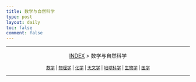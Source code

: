 ```yaml
---
title: 数学与自然科学
type: post
layout: daily
toc: false
comment: false
---
```

---
<span><center>[INDEX](/gknows/wikimap) > 数学与自然科学</center></span>

<small><center>[数学](/gknows/数学) | [物理学](/gknows/物理学) | [化学](/gknows/化学) | [天文学](/gknows/天文学) | [地球科学](/gknows/地球科学) | [生物学](/gknows/生物学) | [医学](/gknows/医学)</center></small>

---
